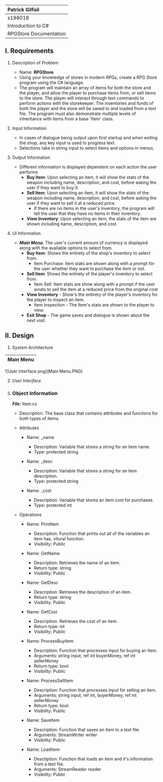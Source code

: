 | Patrick Gilfoil |
| :--- |
| s198018 |
| Introduction to C# |
| RPGStore Documentation |

## I. Requirements

1. Description of Problem

    - Name: **RPGStore**
    - Using your knowledge of stores in modern RPGs, create a RPG Store program using the C# language.
    - The program will maintain an array of items for both the store and the player, and allow the player to purchase items from, or sell items to the store. The player will interact through text commands to perform actions with the storekeeper. The inventories and funds of both the player and the store will be saved to and loaded from a text file. The program must also demonstrate multiple levels of inheritance with items from a base 'Item' class. 

2. Input Information
    - In cases of dialogue being output upon first startup and when exiting the shop, any key input is used to progress text.
    - Selections take in string input to select items and options in menus.

3. Output Information
    - Different information is displayed dependent on each action the user performs
        - **Buy Item**: Upon selecting an item, it will show the stats of the weapon including name, description, and cost, before asking the user if they want to buy it.
        - **Sell Item**: Upon selecting an item, it will show the stats of the weapon including name, description, and cost, before asking the user if they want to sell it at a reduced price.
            - If there are no items in the user's inventory, the program will tell the user that they have no items in their inventory.
        - **View Inventory**: Upon selecting an item, the stats of the item are shown including name, description, and cost.

4. UI Information
    - ***Main Menu***: The user's current amount of currency is displayed along with the available options to select from.
        - **Buy Item**: Shows the entirety of the shop's inventory to select from.
            - Item Purchase: Item stats are shown along with a prompt for the user whether they want to purchase the item or not.
        - **Sell Item**: Shows the entirety of the player's inventory to select from.
            - Item Sell: Item stats are show along with a prompt if the user wnats to sell the item at a reduced price from the original cost
        - **View Inventory** - Show's the entirety of the player's inventory for the player to inspect an item.
            - Item Inspection - The Item's stats are shown to the player to view.
        - **Exit Shop** - The game saves and dialogue is shown about the next visit.

## II. Design
1. System Architecture

| Main Menu
| :-----
![User Interface png](Main Menu.PNG)

2. _User Interface_

3. ### Object Information
    ***File:*** Item.cs
    - Description: The base class that contains attributes and functions for both types of items.
    - Attributes
        - Name: _name
            - Description: Variable that stores a string for an item name.
            - Type: protected string

        - Name: _desc
            - Description: Variable that stores a string for an item description.
            - Type: protected string

        - Name: _cost
            - Description: Variable that stores an item cost for purchases.
            - Type: protected int

    - Operations
        - Name: PrintItem
            - Description: Function that prints out all of the variables an item has, vitural function.
            - Visibility: Public

        - Name: GetName
            - Description: Retrieves the name of an item.
            - Return type: string
            - Visibility: Public

        - Name: GetDesc
            - Description: Retrieves the description of an item.
            - Return type: string
            - Visibility: Public

        - Name: GetCost
            - Description: Retrieves the cost of an item.
            - Return type: int
            - Visibility: Public

        - Name: ProcessBuyItem
            - Description: Function that processes input for buying an item.
            - Arguments: string input, ref int buyerMoney, ref int sellerMoney
            - Return type: bool
            - Visibility: Public

        - Name: ProcessSellItem
            - Description: Function that processes input for selling an item.
            - Arguments: string input, ref int, buyerMoney, ref int sellerMoney
            - Return type: bool
            - Visibility: Public

        - Name: SaveItem
            - Description: Function that saves an item to a text file.
            - Arguments: StreamWriter writer
            - Visibility: Public

        - Name: LoadItem
            - Desctiption: Function that loads an item and it's information from a text file.
            - Arguments: StreamReader reader
            - Visibility: Public
